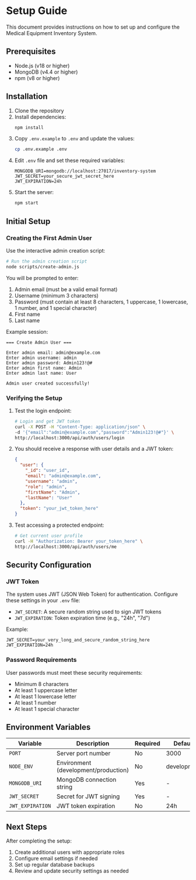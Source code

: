 # Setup Guide

This document provides instructions on how to set up and configure the Medical Equipment Inventory System.

## Prerequisites

- Node.js (v18 or higher)
- MongoDB (v4.4 or higher)
- npm (v8 or higher)

## Installation

1. Clone the repository
2. Install dependencies:
   ```bash
   npm install
   ```
3. Copy `.env.example` to `.env` and update the values:
   ```bash
   cp .env.example .env
   ```
4. Edit `.env` file and set these required variables:
   ```
   MONGODB_URI=mongodb://localhost:27017/inventory-system
   JWT_SECRET=your_secure_jwt_secret_here
   JWT_EXPIRATION=24h
   ```
5. Start the server:
   ```bash
   npm start
   ```

## Initial Setup

### Creating the First Admin User

Use the interactive admin creation script:

```bash
# Run the admin creation script
node scripts/create-admin.js
```

You will be prompted to enter:
1. Admin email (must be a valid email format)
2. Username (minimum 3 characters)
3. Password (must contain at least 8 characters, 1 uppercase, 1 lowercase, 1 number, and 1 special character)
4. First name
5. Last name

Example session:
```
=== Create Admin User ===

Enter admin email: admin@example.com
Enter admin username: admin
Enter admin password: Admin123!@#
Enter admin first name: Admin
Enter admin last name: User

Admin user created successfully!
```

### Verifying the Setup

1. Test the login endpoint:
   ```bash
   # Login and get JWT token
   curl -X POST -H "Content-Type: application/json" \
   -d '{"email":"admin@example.com","password":"Admin123!@#"}' \
   http://localhost:3000/api/auth/users/login
   ```

2. You should receive a response with user details and a JWT token:
   ```json
   {
     "user": {
       "_id": "user_id",
       "email": "admin@example.com",
       "username": "admin",
       "role": "admin",
       "firstName": "Admin",
       "lastName": "User"
     },
     "token": "your_jwt_token_here"
   }
   ```

3. Test accessing a protected endpoint:
   ```bash
   # Get current user profile
   curl -H "Authorization: Bearer your_token_here" \
   http://localhost:3000/api/auth/users/me
   ```

## Security Configuration

### JWT Token

The system uses JWT (JSON Web Token) for authentication. Configure these settings in your `.env` file:

- `JWT_SECRET`: A secure random string used to sign JWT tokens
- `JWT_EXPIRATION`: Token expiration time (e.g., "24h", "7d")

Example:
```
JWT_SECRET=your_very_long_and_secure_random_string_here
JWT_EXPIRATION=24h
```

### Password Requirements

User passwords must meet these security requirements:
- Minimum 8 characters
- At least 1 uppercase letter
- At least 1 lowercase letter
- At least 1 number
- At least 1 special character

## Environment Variables

| Variable | Description | Required | Default |
|----------|-------------|----------|---------|
| `PORT` | Server port number | No | 3000 |
| `NODE_ENV` | Environment (development/production) | No | development |
| `MONGODB_URI` | MongoDB connection string | Yes | - |
| `JWT_SECRET` | Secret for JWT signing | Yes | - |
| `JWT_EXPIRATION` | JWT token expiration | No | 24h |

## Next Steps

After completing the setup:
1. Create additional users with appropriate roles
2. Configure email settings if needed
3. Set up regular database backups
4. Review and update security settings as needed
